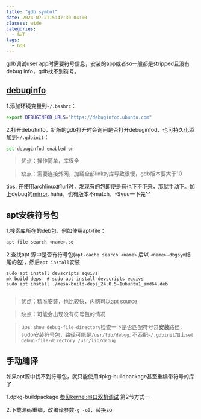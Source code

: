 ```yaml
---
title: "gdb symbol"
date: 2024-07-2T15:47:30-04:00
classes: wide
categories:
  - 帖子
tags:
  - GDB
---
```

gdb调试user app时需要符号信息，安装的app或者so一般都是stripped且没有debug info，gdb找不到符号。

## [debuginfo](https://ubuntu.com/server/docs/about-debuginfod)

1.添加环境变量到`~/.bashrc`：

```sh
export DEBUGINFOD_URLS="https://debuginfod.ubuntu.com"
```

2.打开debufinfo，新版的gdb打开时会询问是否打开debuginfod，也可持久化添加到`~/.gdbinit`：

```sh
set debuginfod enabled on
```

> 优点：操作简单，库很全

> 缺点：需要连接外网，加载全部link的库导致很慢，gdb版本要大于10

tips: 在使用archlinux的url时，发现有的包即便是有也下不下来，那就手动下。加上debug的[mirror](https://wiki.archlinux.org/title/Debugging/Getting_traces#Installing_debug_packages). haha，也有版本不match，-Syuu一下先^^

## apt安装符号包

1.搜索库所在的deb包，例如使用apt-file：

```sh
apt-file search <name>.so
```

2.查找apt 源中是否有符号包(`apt-cache search <name>` 后以 `<name>-dbgsym`结尾的包)，然后`apt install`安装

```
sudo apt install devscripts equivs
mk-build-deps  # sudo apt install devscripts equivs
sudo apt install ./mesa-build-deps_24.0.5-1ubuntu1_amd64.deb
```
```
```
> 优点：精准安装，也比较快，内网可以apt source

> 缺点：可能会出现没有符号包的情况

> tips: `show debug-file-directory`检查一下是否匹配符号包**安装**路径，sudo安装符号包，路径可能是`/usr/lib/debug`. 不匹配`~/.gdbinit`加上`set debug-file-directory /usr/lib/debug`

## 手动编译

如果apt源中找不到符号包，就只能使用dpkg-buildpackage甚至重编带符号的库了

1.dpkg-buildpackage [参见kernel:串口双机调试](https://wiki.glenfly.com/doku.php?id=kernel:%E4%B8%B2%E5%8F%A3%E5%8F%8C%E6%9C%BA%E8%B0%83%E8%AF%95kernel) 第2节方式一

2.下载源码重编，改编译参数`-g -o0`，替换so
